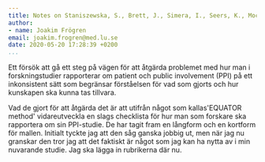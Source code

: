 ```yaml
---
title: Notes on Staniszewska, S., Brett, J., Simera, I., Seers, K., Mockford, C., Goodlad, S., Altman, D., … (2017) - Gripp2 reporting checklists - tools to improve reporting of patient and public involvement in research
author:
- name: Joakim Frögren
email: joakim.frogren@med.lu.se
date: 2020-05-20 17:28:39 +0200
...
```



Ett försök att gå ett steg på vägen för att åtgärda problemet med hur man i forskningstudier rapporterar om patient och public involvement (PPI) på ett inkonsistent sätt som begränsar förståelsen för vad som gjorts och hur kunskapen ska kunna tas tillvara.

Vad de gjort för att åtgärda det är att utifrån något som kallas'EQUATOR method' vidareutveckla en slags checklista för hur man som forskare ska rapportera om sin PPI-studie. De har tagit fram en långform och en kortform för mallen. Initialt tyckte jag att den såg ganska jobbig ut, men när jag nu granskar den tror jag att det faktiskt är något som jag kan ha nytta av i min nuvarande studie. Jag ska lägga in rubrikerna där nu.


